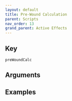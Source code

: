 ```yaml
---
layout: default
title: Pre-Wound Calculation
parent: Scripts
nav_order: 13
grand_parent: Active Effects
---
```

## Key

`preWoundCalc`

## Arguments 

## Examples

